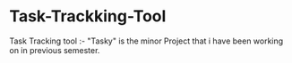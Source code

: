 # Task-Trackking-Tool
Task Tracking tool :- "Tasky" is the minor Project that i have been working on  in previous semester.
